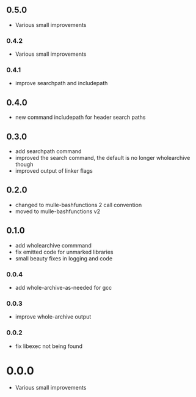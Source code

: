 ## 0.5.0

* Various small improvements


### 0.4.2

* Various small improvements

### 0.4.1

* improve searchpath and includepath

## 0.4.0

* new command includepath for header search paths


## 0.3.0

* add searchpath command
* improved the search command, the default is no longer wholearchive though
* improved output of linker flags


## 0.2.0

* changed to mulle-bashfunctions 2 call convention
* moved to mulle-bashfunctions v2


## 0.1.0

* add wholearchive commmand
* fix emitted code for unmarked libraries
* small beauty fixes in logging and code


### 0.0.4

* add whole-archive-as-needed for gcc

### 0.0.3

* improve whole-archive output

### 0.0.2

* fix libexec not being found

# 0.0.0

* Various small improvements
